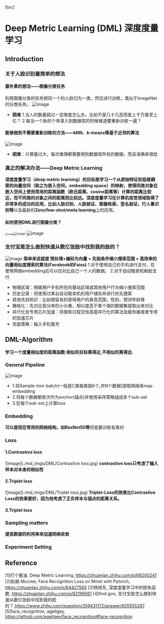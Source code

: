 [toc]
#  Deep Metric Learning (DML) 深度度量学习
## Introduction
### 关于人脸识别最简单的想法
#### 最朴素的想法——图像分类任务
利用图像分类的任务把同一个的人脸归为一类，然后进行训练，类似于ImageNet的分类任务。
![image](./md_imgs/DML/ImageNet.jpg)

* **困难**
  1.当人的数量超过一定限度怎么办，比如不是几十几百而是上千万甚至上亿？
  2.每当一个新的个体录入到数据库的时候难道要重新训练一遍？
#### 能够做到不需要重新训练的方法——kNN、k-means等基于近邻的算法
![image](./md_imgs/DML/knn.png)
* **困难**：计算量过大，每次推理都需要用到数据库所有的数据，而且准确率很低
### 真正的解决办法——Deep Metric Learning
**深度度量学习（deep metric learning）**的目标是学习一个从原始特征到低维稠密的向量空间（称之为嵌入空间，embedding space）的映射，使得同类对象在嵌入空间上使用常用的距离函数（欧氏距离、cosine距离等）计算的距离比较近，而不同类的对象之间的距离则比较远。深度度量学习在计算机视觉领域取得了非常多的成功的应用，比如**人脸识别、人脸验证、图像检索、签名验证、行人重识别等**以及最新的**Zero/few-shot/meta learning**上的应用。<br>

#### 如何使用DML进行图像分类？
<img src="./md_imgs/DML/mnist.png" alt="image" style="zoom:50%;" /><img src="./md_imgs/DML/dml_eg.jpg" alt="image" style="zoom: 67%;" />
![image](./md_imgs/DML/dml_eg_1.jpg)
### 支付宝是怎么做到快速从数亿张脸中找到我的脸的？
![image](./md_imgs/DML/fecere.jpg)
**简单来说就是 预处理+编码为向量 + 先验条件缩小搜索范围 + 高效率的向量相似度搜索的算法(Facebook的Faiss)**
1.对于使用自己的手机进行支付，在使用网络embedding后可以仅对比自己一个人的数据。
2.对于自动贩卖机刷脸支付<br>

* 物理区域：根据用户手机所在的基站区域或其他用户行为缩小搜索范围
* 历史记录：将使用过某台自动贩卖机的用户储存并进行优先搜索
* 其他先验知识：比如很容易的获得用户的身高范围，性别，预测年龄等
* 栅格化：先对比低分率的小头像，相以度高于某个值的数据集提取出来对比
* 并行化及专用芯片加速：将搜索过程交给高度并行化的算法及服务器或者专用的加速芯片
* 兜底策略：输入手机尾号
## DML-Algorithm
**学习一个度量相似度的距离函数:相似的目标离得近,不相似的离得远.**
### General Pipeline
![image](./md_imgs/DML/General_Pipeline.jpg)
* 1.将Sample mini-batch(一般是C类每类挑K个,共N个数据)提取网络来map embedding
* 2.将每个数据都依次作为anchor(锚点)并使用采样策略组成多个sub-set
* 3.在每个sub-set上计算loss
### Embedding
**可以是现在常用的网络结构，如ResNet50等**但是要训练有素的
### Loss
#### 1.Contrastive loss
![image](./md_imgs/DML/Contrastive loss.jpg)
**contrastive loss只考虑了输入样本对本身的相似性**
#### 2.Triplet loss
![image](./md_imgs/DML/Triplet loss.jpg)
**Triplet-Loss的效果比Contrastive Loss的效果要好，因为他考虑了正负样本与锚点的距离关系。**
#### 3.Triplet loss
### Sampling matters
**提高数据的利用率来加速网络收敛**

### Experiment Setting

## Reference
[1]打个酱油, Deep Metric Learning, https://zhuanlan.zhihu.com/p/68200241
[2]赵赫 Mccree, Face Recognition Loss on Mnist with Pytorch, https://zhuanlan.zhihu.com/p/64427565
[3]杨旭东, 深度度量学习中的损失函数, https://zhuanlan.zhihu.com/p/82199561
[4]find goo, 支付宝是怎么做到快速从数亿张脸中找到我的脸的？,https://www.zhihu.com/question/359431172/answer/935555297
[5]face_recognition, ageitgey, https://github.com/ageitgey/face_recognition#face-recognition